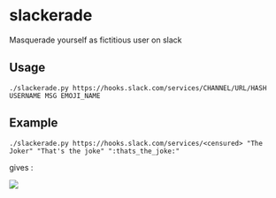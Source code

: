 # slackerade
Masquerade yourself as fictitious user on slack

## Usage

~~~
./slackerade.py https://hooks.slack.com/services/CHANNEL/URL/HASH USERNAME MSG EMOJI_NAME
~~~

## Example

`./slackerade.py https://hooks.slack.com/services/<censured> "The Joker" "That's the joke" ":thats_the_joke:"`
  
  gives :
  
  ![](https://github.com/Kraymer/public/raw/master/slackerade/slackerade_demo.png)
  
  
  
